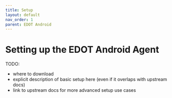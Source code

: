 ```yaml
---
title: Setup
layout: default
nav_order: 1
parent: EDOT Android
---
```


# Setting up the EDOT Android Agent

TODO:
- where to download
- explicit description of basic setup here (even if it overlaps with upstream docs)
- link to upstream docs for more advanced setup use cases